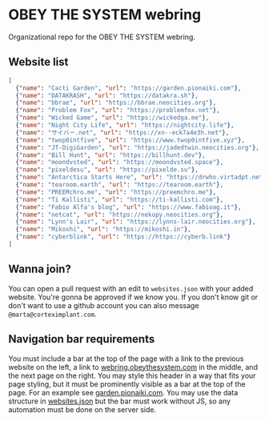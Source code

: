 # OBEY THE SYSTEM webring
Organizational repo for the OBEY THE SYSTEM webring.

## Website list
<!-- embedme websites.json -->
```json
[
  {"name": "Cacti Garden", "url": "https://garden.pionaiki.com"},
  {"name": "DATAKRASH", "url": "https://datakra.sh"},
  {"name": "bbrae", "url": "https://bbrae.neocities.org"},
  {"name": "Problem Fox", "url": "https://problemfox.net"},
  {"name": "Wicked Game", "url": "https://wickedga.me"},
  {"name": "Night City Life", "url": "https://nightcity.life"},
  {"name": "サイバー.net", "url": "https://xn--eck7a4e3h.net"},
  {"name": "twop0intfive", "url": "https://www.twop0intfive.xyz"},
  {"name": "JT-DigiGarden", "url": "https://jadedtwin.neocities.org"},
  {"name": "Bill Hunt", "url": "https://billhunt.dev"},
  {"name": "moondvsted", "url": "https://moondvsted.space"},
  {"name": "pixeldesu", "url": "https://pixelde.su"},
  {"name": "Antarctica Starts Here", "url": "https://drwho.virtadpt.net"},
  {"name": "tearoom.earth", "url": "https://tearoom.earth"},
  {"name": "PREEMchro.me", "url": "https://preemchro.me"},
  {"name": "Ti Kallisti", "url": "https://ti-kallisti.com"},
  {"name": "Fabio Alfa's blog", "url": "https://www.fabioag.it"},
  {"name": "netcat", "url": "https://nekopy.neocities.org"},
  {"name": "Lynn's Lair", "url": "https://lynns-lair.neocities.org"},
  {"name": "Mikoshi", "url": "https://mikoshi.in"},
  {"name": "cyberblink", "url": "https://https://cyberb.link"}
]

```

## Wanna join?
You can open a pull request with an edit to `websites.json` with your added website. You're gonna be approved if we know you. If you don't know git or don't want to use a github account you can also message `@marta@corteximplant.com`.

## Navigation bar requirements
You must include a bar at the top of the page with a link to the previous website on the left, a link to [webring.obeythesystem.com](https://webring.obeythesystem.com) in the middle, and the next page on the right. You may style this header in a way that fits your page styling, but it must be prominently visible as a bar at the top of the page. For an example see [garden.pionaiki.com](https://garden.pionaiki.com). You may use the data structure in [websites.json](https://raw.githubusercontent.com/CORTEXIMPLANT/webring/main/websites.json) but the bar must work without JS, so any automation must be done on the server side.
